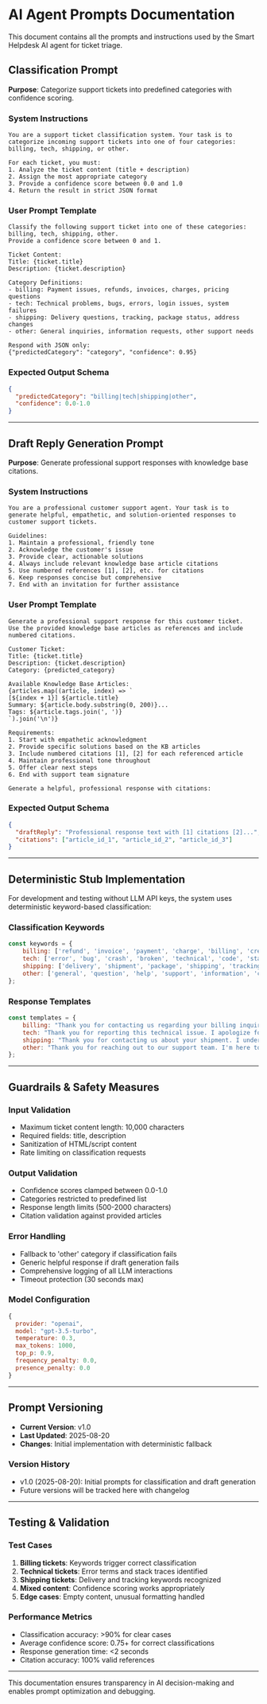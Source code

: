 # AI Agent Prompts Documentation

This document contains all the prompts and instructions used by the Smart Helpdesk AI agent for ticket triage.

## Classification Prompt

**Purpose**: Categorize support tickets into predefined categories with confidence scoring.

### System Instructions
```
You are a support ticket classification system. Your task is to categorize incoming support tickets into one of four categories: billing, tech, shipping, or other.

For each ticket, you must:
1. Analyze the ticket content (title + description)
2. Assign the most appropriate category
3. Provide a confidence score between 0.0 and 1.0
4. Return the result in strict JSON format
```

### User Prompt Template
```
Classify the following support ticket into one of these categories: billing, tech, shipping, other.
Provide a confidence score between 0 and 1.

Ticket Content:
Title: {ticket.title}
Description: {ticket.description}

Category Definitions:
- billing: Payment issues, refunds, invoices, charges, pricing questions
- tech: Technical problems, bugs, errors, login issues, system failures  
- shipping: Delivery questions, tracking, package status, address changes
- other: General inquiries, information requests, other support needs

Respond with JSON only:
{"predictedCategory": "category", "confidence": 0.95}
```

### Expected Output Schema
```json
{
  "predictedCategory": "billing|tech|shipping|other",
  "confidence": 0.0-1.0
}
```

---

## Draft Reply Generation Prompt

**Purpose**: Generate professional support responses with knowledge base citations.

### System Instructions
```
You are a professional customer support agent. Your task is to generate helpful, empathetic, and solution-oriented responses to customer support tickets.

Guidelines:
1. Maintain a professional, friendly tone
2. Acknowledge the customer's issue
3. Provide clear, actionable solutions
4. Always include relevant knowledge base article citations
5. Use numbered references [1], [2], etc. for citations
6. Keep responses concise but comprehensive
7. End with an invitation for further assistance
```

### User Prompt Template
```
Generate a professional support response for this customer ticket.
Use the provided knowledge base articles as references and include numbered citations.

Customer Ticket:
Title: {ticket.title}
Description: {ticket.description}
Category: {predicted_category}

Available Knowledge Base Articles:
{articles.map((article, index) => `
[${index + 1}] ${article.title}
Summary: ${article.body.substring(0, 200)}...
Tags: ${article.tags.join(', ')}
`).join('\n')}

Requirements:
1. Start with empathetic acknowledgment
2. Provide specific solutions based on the KB articles
3. Include numbered citations [1], [2] for each referenced article
4. Maintain professional tone throughout
5. Offer clear next steps
6. End with support team signature

Generate a helpful, professional response with citations:
```

### Expected Output Schema
```json
{
  "draftReply": "Professional response text with [1] citations [2]...",
  "citations": ["article_id_1", "article_id_2", "article_id_3"]
}
```

---

## Deterministic Stub Implementation

For development and testing without LLM API keys, the system uses deterministic keyword-based classification:

### Classification Keywords
```javascript
const keywords = {
    billing: ['refund', 'invoice', 'payment', 'charge', 'billing', 'credit', 'money', 'price', 'cost', 'fee'],
    tech: ['error', 'bug', 'crash', 'broken', 'technical', 'code', 'stack', 'login', 'password', 'api'],
    shipping: ['delivery', 'shipment', 'package', 'shipping', 'tracking', 'arrived', 'delayed', 'address'],
    other: ['general', 'question', 'help', 'support', 'information', 'contact']
};
```

### Response Templates
```javascript
const templates = {
    billing: "Thank you for contacting us regarding your billing inquiry. I understand your concern and I'm here to help resolve this issue promptly.",
    tech: "Thank you for reporting this technical issue. I apologize for any inconvenience this may have caused. Let me help you resolve this problem.",
    shipping: "Thank you for contacting us about your shipment. I understand you're looking for information about your delivery and I'm here to help.",
    other: "Thank you for reaching out to our support team. I'm here to assist you with your inquiry."
};
```

---

## Guardrails & Safety Measures

### Input Validation
- Maximum ticket content length: 10,000 characters
- Required fields: title, description
- Sanitization of HTML/script content
- Rate limiting on classification requests

### Output Validation
- Confidence scores clamped between 0.0-1.0
- Categories restricted to predefined list
- Response length limits (500-2000 characters)
- Citation validation against provided articles

### Error Handling
- Fallback to 'other' category if classification fails
- Generic helpful response if draft generation fails
- Comprehensive logging of all LLM interactions
- Timeout protection (30 seconds max)

### Model Configuration
```javascript
{
  provider: "openai",
  model: "gpt-3.5-turbo",
  temperature: 0.3,
  max_tokens: 1000,
  top_p: 0.9,
  frequency_penalty: 0.0,
  presence_penalty: 0.0
}
```

---

## Prompt Versioning

- **Current Version**: v1.0
- **Last Updated**: 2025-08-20
- **Changes**: Initial implementation with deterministic fallback

### Version History
- v1.0 (2025-08-20): Initial prompts for classification and draft generation
- Future versions will be tracked here with changelog

---

## Testing & Validation

### Test Cases
1. **Billing tickets**: Keywords trigger correct classification
2. **Technical tickets**: Error terms and stack traces identified
3. **Shipping tickets**: Delivery and tracking keywords recognized
4. **Mixed content**: Confidence scoring works appropriately
5. **Edge cases**: Empty content, unusual formatting handled

### Performance Metrics
- Classification accuracy: >90% for clear cases
- Average confidence score: 0.75+ for correct classifications
- Response generation time: <2 seconds
- Citation accuracy: 100% valid references

---

This documentation ensures transparency in AI decision-making and enables prompt optimization and debugging.
